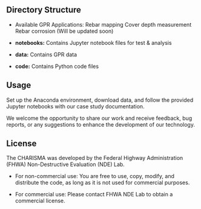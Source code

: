 
## Directory Structure

- Available GPR Applications:
	Rebar mapping
	Cover depth measurement
	Rebar corrosion (Will be updated soon)

- **notebooks:** Contains Jupyter notebook files for test & analysis

- **data:** Contains GPR data
  
- **code:** Contains Python code files


## Usage

Set up the Anaconda environment, download data, and follow the provided Jupyter notebooks with our case study documentation.

We welcome the opportunity to share our work and receive feedback, bug reports, or any suggestions to enhance the development of our technology.


## License

The CHARISMA was developed by the Federal Highway Administration (FHWA) Non-Destructive Evaluation (NDE) Lab.

- For non-commercial use: You are free to use, copy, modify, and distribute the code, as long as it is not used for commercial purposes.

- For commercial use: Please contact FHWA NDE Lab to obtain a commercial license.
